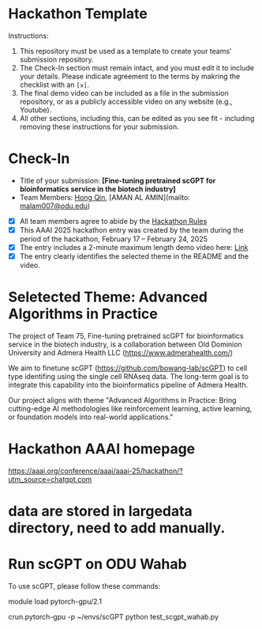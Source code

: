# Hackathon Template

Instructions:
1. This repository must be used as a template to create your teams' submission repository.
2. The Check-In section must remain intact, and you must edit it to include your details. Please indicate agreement to the terms by makring the checklist with an `[x]`.
3. The final demo video can be included as a file in the submission repository, or as a publicly accessible video on any website (e.g., Youtube).
4. All other sections, including this, can be edited as you see fit - including removing these instructions for your submission.

# Check-In

- Title of your submission: **[Fine-tuning pretrained scGPT for bioinformatics service in the biotech industry]**
- Team Members: [Hong Qin](mailto:hqin@odu.edu), [AMAN AL AMIN](mailto: <malam007@odu.edu>)
- [X] All team members agree to abide by the [Hackathon Rules](https://aaai.org/conference/aaai/aaai-25/hackathon/)
- [X] This AAAI 2025 hackathon entry was created by the team during the period of the hackathon, February 17 – February 24, 2025
- [X] The entry includes a 2-minute maximum length demo video here: [Link](https://youtu.be/RC0v8jZNhFk)
- [X] The entry clearly identifies the selected theme in the README and the video.

# Seletected Theme: Advanced Algorithms in Practice
The project of Team 75, Fine-tuning pretrained scGPT for bioinformatics service in the biotech industry, is a collaboration between Old Dominion University and Admera Health LLC (https://www.admerahealth.com/) 

We aim to finetune scGPT (https://github.com/bowang-lab/scGPT) to cell type identifing using the single cell RNAseq data. 
The long-term goal is to integrate this capability into the bioinformatics pipeline of Admera Health. 

Our project aligns with theme "Advanced Algorithms in Practice: Bring cutting-edge AI methodologies like reinforcement learning, active learning, or foundation models into real-world applications."

# Hackathon AAAI homepage
https://aaai.org/conference/aaai/aaai-25/hackathon/?utm_source=chatgpt.com

# data are stored in largedata directory, need to add manually. 

# Run scGPT on ODU Wahab
To use scGPT, please follow these commands:

module load pytorch-gpu/2.1 

crun.pytorch-gpu -p ~/envs/scGPT python test_scgpt_wahab.py




